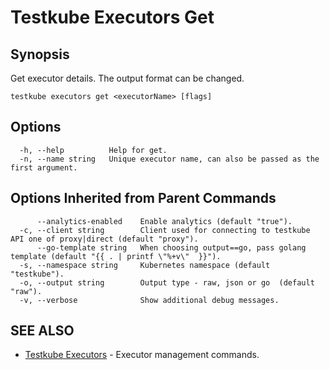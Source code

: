 # Testkube Executors Get

## **Synopsis**

Get executor details. The output format can be changed.

```
testkube executors get <executorName> [flags]
```

## **Options**

```
  -h, --help          Help for get.
  -n, --name string   Unique executor name, can also be passed as the first argument.
```

## **Options Inherited from Parent Commands**

```
      --analytics-enabled    Enable analytics (default "true").
  -c, --client string        Client used for connecting to testkube API one of proxy|direct (default "proxy").
      --go-template string   When choosing output==go, pass golang template (default "{{ . | printf \"%+v\"  }}").
  -s, --namespace string     Kubernetes namespace (default "testkube").
  -o, --output string        Output type - raw, json or go  (default "raw").
  -v, --verbose              Show additional debug messages.
```

## **SEE ALSO**

* [Testkube Executors](testkube_executors.md)	 - Executor management commands.

